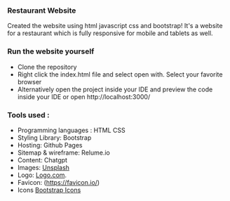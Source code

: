 ### Restaurant Website

Created the website using html javascript css and bootstrap!
It's a website for a restaurant which is fully responsive for mobile and tablets as well.

### Run the website yourself
* Clone the repository
* Right click the index.html file and select open with. Select your favorite browser
* Alternatively open the project inside your IDE and preview the code inside your IDE or open http://localhost:3000/ 

### Tools used : 

* Programming languages : HTML CSS
* Styling Library: Bootstrap
* Hosting: Github Pages
* Sitemap & wireframe: Relume.io
* Content: Chatgpt
* Images: [Unsplash](https://unsplash.com/)
* Logo: [Logo.com](https://app.logo.com/).
* Favicon: (https://favicon.io/)
* Icons [Bootstrap Icons](https://icons.getbootstrap.com/)

  





